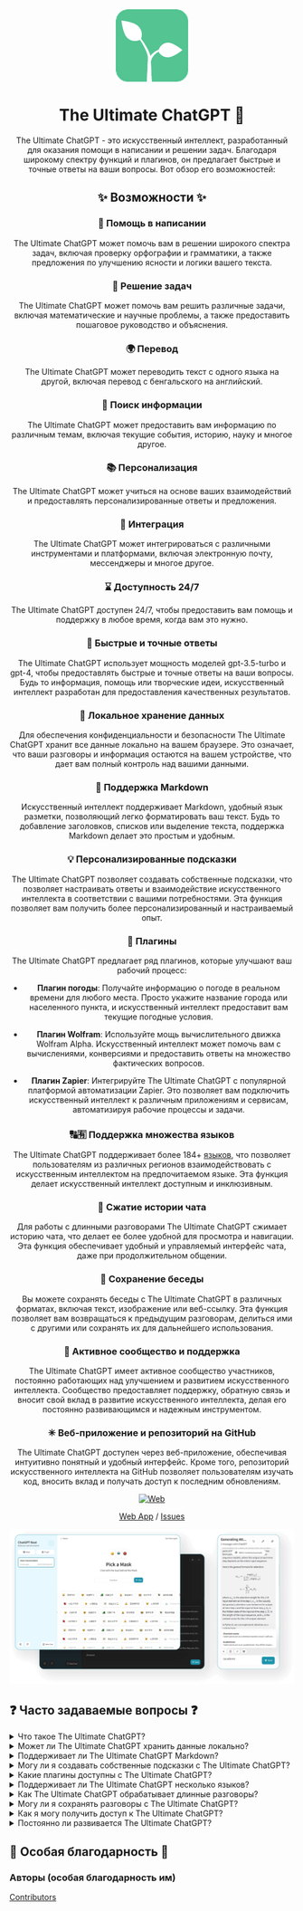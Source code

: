 <div align="center">
<img src="./docs/images/icon.png" alt="The Ultimate ChatGPT Icon"/>

<h1 align="center">The Ultimate ChatGPT 🌟</h1>

The Ultimate ChatGPT - это искусственный интеллект, разработанный для оказания помощи в написании и решении задач. Благодаря широкому спектру функций и плагинов, он предлагает быстрые и точные ответы на ваши вопросы. Вот обзор его возможностей:

## ✨ Возможности ✨

### 📝 Помощь в написании
The Ultimate ChatGPT может помочь вам в решении широкого спектра задач, включая проверку орфографии и грамматики, а также предложения по улучшению ясности и логики вашего текста.

### 💭 Решение задач
The Ultimate ChatGPT может помочь вам решить различные задачи, включая математические и научные проблемы, а также предоставить пошаговое руководство и объяснения.

### 🌍 Перевод
The Ultimate ChatGPT может переводить текст с одного языка на другой, включая перевод с бенгальского на английский.

### 📑 Поиск информации
The Ultimate ChatGPT может предоставить вам информацию по различным темам, включая текущие события, историю, науку и многое другое.

### 📚 Персонализация
The Ultimate ChatGPT может учиться на основе ваших взаимодействий и предоставлять персонализированные ответы и предложения.

### 📎 Интеграция
The Ultimate ChatGPT может интегрироваться с различными инструментами и платформами, включая электронную почту, мессенджеры и многое другое.

### ⌛ Доступность 24/7
The Ultimate ChatGPT доступен 24/7, чтобы предоставить вам помощь и поддержку в любое время, когда вам это нужно.

### 🚀 Быстрые и точные ответы

The Ultimate ChatGPT использует мощность моделей gpt-3.5-turbo и gpt-4, чтобы предоставлять быстрые и точные ответы на ваши вопросы. Будь то информация, помощь или творческие идеи, искусственный интеллект разработан для предоставления качественных результатов.

### 💾 Локальное хранение данных

Для обеспечения конфиденциальности и безопасности The Ultimate ChatGPT хранит все данные локально на вашем браузере. Это означает, что ваши разговоры и информация остаются на вашем устройстве, что дает вам полный контроль над вашими данными.

### 🔢 Поддержка Markdown

Искусственный интеллект поддерживает Markdown, удобный язык разметки, позволяющий легко форматировать ваш текст. Будь то добавление заголовков, списков или выделение текста, поддержка Markdown делает это простым и удобным.

### 💡 Персонализированные подсказки

The Ultimate ChatGPT позволяет создавать собственные подсказки, что позволяет настраивать ответы и взаимодействие искусственного интеллекта в соответствии с вашими потребностями. Эта функция позволяет вам получить более персонализированный и настраиваемый опыт.

### 🔆 Плагины

The Ultimate ChatGPT предлагает ряд плагинов, которые улучшают ваш рабочий процесс:

- **Плагин погоды**: Получайте информацию о погоде в реальном времени для любого места. Просто укажите название города или населенного пункта, и искусственный интеллект предоставит вам текущие погодные условия.

- **Плагин Wolfram**: Используйте мощь вычислительного движка Wolfram Alpha. Искусственный интеллект может помочь вам с вычислениями, конверсиями и предоставить ответы на множество фактических вопросов.

- **Плагин Zapier**: Интегрируйте The Ultimate ChatGPT с популярной платформой автоматизации Zapier. Это позволяет вам подключить искусственный интеллект к различным приложениям и сервисам, автоматизируя рабочие процессы и задачи.

### 🔠🈶 Поддержка множества языков

The Ultimate ChatGPT поддерживает более 184+ [языков](./SUPPORTED_LANGUAGES.md), что позволяет пользователям из различных регионов взаимодействовать с искусственным интеллектом на предпочитаемом языке. Эта функция делает искусственный интеллект доступным и инклюзивным.

### 💬 Сжатие истории чата

Для работы с длинными разговорами The Ultimate ChatGPT сжимает историю чата, что делает ее более удобной для просмотра и навигации. Эта функция обеспечивает удобный и управляемый интерфейс чата, даже при продолжительном общении.

### 📂 Сохранение беседы

Вы можете сохранять беседы с The Ultimate ChatGPT в различных форматах, включая текст, изображение или веб-ссылку. Эта функция позволяет вам возвращаться к предыдущим разговорам, делиться ими с другими или сохранять их для дальнейшего использования.

### 🔑 Активное сообщество и поддержка

The Ultimate ChatGPT имеет активное сообщество участников, постоянно работающих над улучшением и развитием искусственного интеллекта. Сообщество предоставляет поддержку, обратную связь и вносит свой вклад в развитие искусственного интеллекта, делая его постоянно развивающимся и надежным инструментом.

### ✳ Веб-приложение и репозиторий на GitHub

The Ultimate ChatGPT доступен через веб-приложение, обеспечивая интуитивно понятный и удобный интерфейс. Кроме того, репозиторий искусственного интеллекта на GitHub позволяет пользователям изучать код, вносить вклад и получать доступ к последним обновлениям.

[![Web][Web-image]][web-url]

[Web App](https://chatgpt.kiask.xyz/) / [Issues](https://github.com/ki-ask/The-Ultimate-ChatGPT/issues)

[web-url]: https://chatgpt.kiask.xyz
   
[download-url]: https://github.com/ki-ask/The-Ultimate-ChatGPT/releases

[Web-image]: https://img.shields.io/badge/Web-PWA-orange?logo=microsoftedge

![cover](./docs/images/cover.png)

</div>

## ❓ Часто задаваемые вопросы ❓

<details>
<summary>Что такое The Ultimate ChatGPT?</summary>
The Ultimate ChatGPT - это искусственный интеллект, обеспечивающий быстрые и точные ответы на ваши вопросы и предлагающий различные функции и плагины для улучшения ваших навыков письма и решения задач.
</details>

<details>
<summary>Может ли The Ultimate ChatGPT хранить данные локально?</summary>
Да, The Ultimate ChatGPT может хранить все данные локально на вашем браузере, обеспечивая конфиденциальность и безопасность.
</details>

<details>
<summary>Поддерживает ли The Ultimate ChatGPT Markdown?</summary>
Да, The Ultimate ChatGPT поддерживает Markdown, позволяющий форматировать ваш текст и создавать структурированный контент.
</details>

<details>
<summary>Могу ли я создавать собственные подсказки с The Ultimate ChatGPT?</summary>
Да, вы можете создавать собственные подсказки и настраивать взаимодействие с The Ultimate ChatGPT.
</details>

<details>
<summary>Какие плагины доступны с The Ultimate ChatGPT?</summary>
The Ultimate ChatGPT предлагает плагины, такие как погода, Wolfram и Zapier, которые упрощают вашу работу и предоставляют дополнительные функции.
</details>

<details>
<summary>Поддерживает ли The Ultimate ChatGPT несколько языков?</summary>
Да, The Ultimate ChatGPT имеет встроенные подсказки на нескольких языках, позволяющие вам общаться на предпочитаемом языке.
</details>

<details>
<summary>Как The Ultimate ChatGPT обрабатывает длинные разговоры?</summary>
The Ultimate ChatGPT сжимает историю чата, чтобы обрабатывать длинные разговоры эффективно и обеспечивать плавный опыт взаимодействия.
</details>

<details>
<summary>Могу ли я сохранять разговоры с The Ultimate ChatGPT?</summary>
Да, вы можете сохранять разговоры в текстовом, графическом или веб-формате с помощью функции KiAsk Share.
</details>

<details>
<summary>Как я могу получить доступ к The Ultimate ChatGPT?</summary>
The Ultimate ChatGPT доступен в виде веб-приложения, и вы также можете получить доступ к репозиторию на GitHub для получения поддержки и дополнительных функций.
</details>

<details>
<summary>Постоянно ли развивается The Ultimate ChatGPT?</summary>
Да, The Ultimate ChatGPT постоянно развивается с помощью обновлений и улучшений, и у него есть активное сообщество участников.
</details>

## 🎉 Особая благодарность 🎉

### Авторы (особая благодарность им)

[Contributors](https://github.com/Yidadaa/ChatGPT-Next-Web/graphs/contributors)